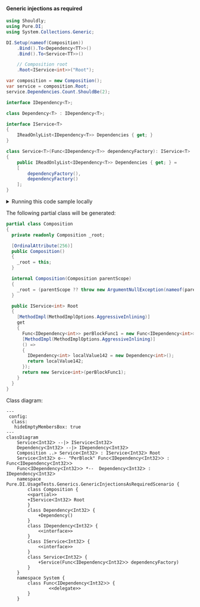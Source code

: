 #### Generic injections as required


```c#
using Shouldly;
using Pure.DI;
using System.Collections.Generic;

DI.Setup(nameof(Composition))
    .Bind().To<Dependency<TT>>()
    .Bind().To<Service<TT>>()

    // Composition root
    .Root<IService<int>>("Root");

var composition = new Composition();
var service = composition.Root;
service.Dependencies.Count.ShouldBe(2);

interface IDependency<T>;

class Dependency<T> : IDependency<T>;

interface IService<T>
{
    IReadOnlyList<IDependency<T>> Dependencies { get; }
}

class Service<T>(Func<IDependency<T>> dependencyFactory): IService<T>
{
    public IReadOnlyList<IDependency<T>> Dependencies { get; } =
    [
        dependencyFactory(),
        dependencyFactory()
    ];
}
```

<details>
<summary>Running this code sample locally</summary>

- Make sure you have the [.NET SDK 9.0](https://dotnet.microsoft.com/en-us/download/dotnet/9.0) or later is installed
```bash
dotnet --list-sdk
```
- Create a net9.0 (or later) console application
```bash
dotnet new console -n Sample
```
- Add references to NuGet packages
  - [Pure.DI](https://www.nuget.org/packages/Pure.DI)
  - [Shouldly](https://www.nuget.org/packages/Shouldly)
```bash
dotnet add package Pure.DI
dotnet add package Shouldly
```
- Copy the example code into the _Program.cs_ file

You are ready to run the example 🚀
```bash
dotnet run
```

</details>

The following partial class will be generated:

```c#
partial class Composition
{
  private readonly Composition _root;

  [OrdinalAttribute(256)]
  public Composition()
  {
    _root = this;
  }

  internal Composition(Composition parentScope)
  {
    _root = (parentScope ?? throw new ArgumentNullException(nameof(parentScope)))._root;
  }

  public IService<int> Root
  {
    [MethodImpl(MethodImplOptions.AggressiveInlining)]
    get
    {
      Func<IDependency<int>> perBlockFunc1 = new Func<IDependency<int>>(
      [MethodImpl(MethodImplOptions.AggressiveInlining)]
      () =>
      {
        IDependency<int> localValue142 = new Dependency<int>();
        return localValue142;
      });
      return new Service<int>(perBlockFunc1);
    }
  }
}
```

Class diagram:

```mermaid
---
 config:
  class:
   hideEmptyMembersBox: true
---
classDiagram
	ServiceᐸInt32ᐳ --|> IServiceᐸInt32ᐳ
	DependencyᐸInt32ᐳ --|> IDependencyᐸInt32ᐳ
	Composition ..> ServiceᐸInt32ᐳ : IServiceᐸInt32ᐳ Root
	ServiceᐸInt32ᐳ o-- "PerBlock" FuncᐸIDependencyᐸInt32ᐳᐳ : FuncᐸIDependencyᐸInt32ᐳᐳ
	FuncᐸIDependencyᐸInt32ᐳᐳ *--  DependencyᐸInt32ᐳ : IDependencyᐸInt32ᐳ
	namespace Pure.DI.UsageTests.Generics.GenericInjectionsAsRequiredScenario {
		class Composition {
		<<partial>>
		+IServiceᐸInt32ᐳ Root
		}
		class DependencyᐸInt32ᐳ {
			+Dependency()
		}
		class IDependencyᐸInt32ᐳ {
			<<interface>>
		}
		class IServiceᐸInt32ᐳ {
			<<interface>>
		}
		class ServiceᐸInt32ᐳ {
			+Service(FuncᐸIDependencyᐸInt32ᐳᐳ dependencyFactory)
		}
	}
	namespace System {
		class FuncᐸIDependencyᐸInt32ᐳᐳ {
				<<delegate>>
		}
	}
```

